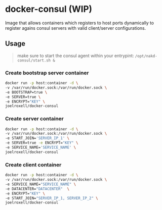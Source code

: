 # docker-consul (WIP)
Image that allows containers which registers to host ports dynamically to register agains consul servers with valid client/server configurations.

## Usage
> make sure to start the consul agent within your entrypint: `/opt/nakd-consul/start.sh &`

### Create bootstrap server container
```bash
docker run -p host:container -d \
-v /var/run/docker.sock:/var/run/docker.sock \
-e BOOTSTRAP=true \
-e SERVER=true \
-e ENCRYPT="KEY" \
joelroxell/docker-consul
```

### Create server container
```bash
docker run -p host:container -d \
-v /var/run/docker.sock:/var/run/docker.sock \
-e START_JOIN='SERVER_IP_1' \
-e SERVER=true -e ENCRYPT="KEY" \
-e SERVICE_NAME='SERVICE_NAME' \
joelroxell/docker-consul
```

### Create client container
```bash
docker run -p host:container -d \
-v /var/run/docker.sock:/var/run/docker.sock \
-e SERVICE_NAME="SERVICE_NAME" \
-e DATACENTER="DATACENTER"  \
-e ENCRYPT="KEY" \
-e START_JOIN="SERVER_IP_1, SERVER_IP_2" \
joelroxell/docker-consul
```
